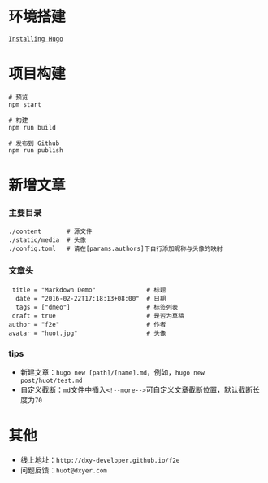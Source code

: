 # 环境搭建

[`Installing Hugo`](https://gohugo.io/overview/installing)

# 项目构建

    # 预览
    npm start

    # 构建
    npm run build

    # 发布到 Github
    npm run publish

# 新增文章

### 主要目录

    ./content       # 源文件
    ./static/media  # 头像
    ./config.toml   # 请在[params.authors]下自行添加昵称与头像的映射

### 文章头

     title = "Markdown Demo"              # 标题
      date = "2016-02-22T17:18:13+08:00"  # 日期
      tags = ["dmeo"]                     # 标签列表
     draft = true                         # 是否为草稿
    author = "f2e"                        # 作者
    avatar = "huot.jpg"                   # 头像

### tips
- 新建文章：`hugo new [path]/[name].md`，例如，`hugo new post/huot/test.md`
- 自定义截断：`md`文件中插入`<!--more-->`可自定义文章截断位置，默认截断长度为`70`

# 其他
- 线上地址：`http://dxy-developer.github.io/f2e`
- 问题反馈：`huot@dxyer.com`